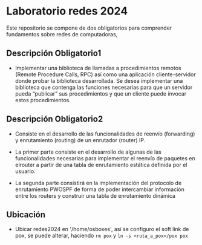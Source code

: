 # Laboratorio redes 2024

Este repositorio se compone de dos obligatorios para comprender fundamentos sobre redes de computadoras,

## Descripción Obligatorio1

- Implementar una biblioteca de llamadas a procedimientos remotos
(Remote Procedure Calls, RPC) así como una aplicación cliente-servidor donde
probar la biblioteca desarrollada. Se desea implementar una biblioteca que
contenga las funciones necesarias para que un servidor pueda “publicar” sus
procedimientos y que un cliente puede invocar estos procedimientos.

## Descripción Obligatorio2

- Consiste en el desarrollo de las funcionalidades de reenvío
(forwarding) y enrutamiento (routing) de un enrutador (router) IP.

- La primer parte consiste en el desarrollo de algunas de las funcionalidades necesarias para implementar el reenvío
de paquetes en elrouter a partir de una tabla de enrutamiento estática definida por el usuario.

- La segunda parte consistirá en la implementación del protocolo de enrutamiento
PWOSPF de forma de poder intercambiar información entre los routers y construir
una tabla de enrutamiento dinámica

## Ubicación
- Ubicar redes2024 en '/home/osboxes', así se configuro el soft link de pox, se puede alterar,
 haciendo `rm pox` y `ln -s <ruta_a_pox>/pox pox`

